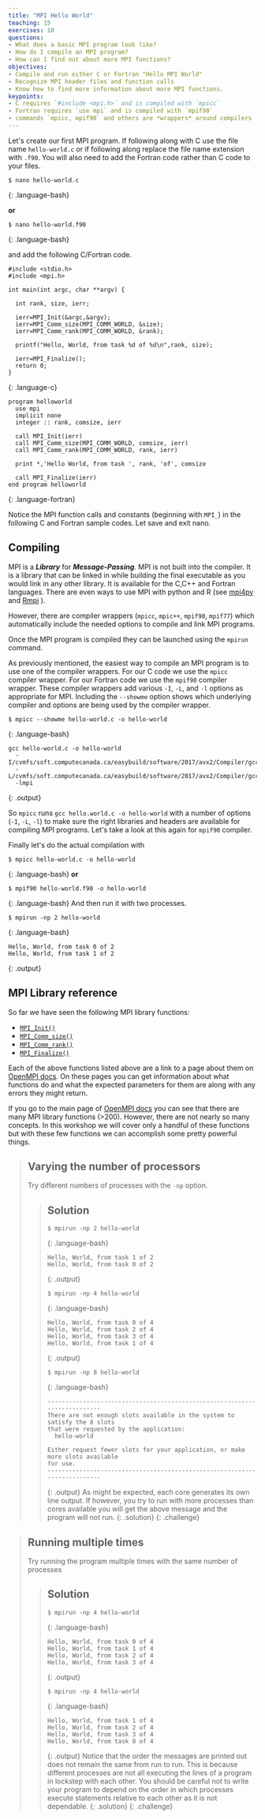 ```yaml
---
title: "MPI Hello World"
teaching: 15
exercises: 10
questions:
- What does a basic MPI program look like?
- How do I compile an MPI program?
- How can I find out about more MPI functions?
objectives:
- Compile and run either C or Fortran "Hello MPI World"
- Recognize MPI header files and function calls
- Know how to find more information about more MPI functions.
keypoints:
- C requires `#include <mpi.h>` and is compiled with `mpicc`
- Fortran requires `use mpi` and is compiled with `mpif90`
- commands `mpicc, mpif90` and others are *wrappers* around compilers
---
```


Let's create our first MPI program. If following along with C use the file name `hello-world.c` or if following along replace the file name extension with `.f90`. You will also need to add the Fortran code rather than C code to your files.

~~~
$ nano hello-world.c
~~~
{: .language-bash}

**or**

~~~
$ nano hello-world.f90
~~~
{: .language-bash}


and add the following C/Fortran code.

~~~
#include <stdio.h>
#include <mpi.h>

int main(int argc, char **argv) {
  
  int rank, size, ierr;
  
  ierr=MPI_Init(&argc,&argv);
  ierr=MPI_Comm_size(MPI_COMM_WORLD, &size);
  ierr=MPI_Comm_rank(MPI_COMM_WORLD, &rank);
  
  printf("Hello, World, from task %d of %d\n",rank, size);
  
  ierr=MPI_Finalize();
  return 0;
}
~~~
{: .language-c}

~~~
program helloworld
  use mpi
  implicit none
  integer :: rank, comsize, ierr
  
  call MPI_Init(ierr)
  call MPI_Comm_size(MPI_COMM_WORLD, comsize, ierr)
  call MPI_Comm_rank(MPI_COMM_WORLD, rank, ierr)
  
  print *,'Hello World, from task ', rank, 'of', comsize
  
  call MPI_Finalize(ierr)
end program helloworld
~~~
{: .language-fortran}

Notice the MPI function calls and constants (beginning with `MPI_`) in the following C and Fortran sample codes. Let save and exit nano.

## Compiling

MPI is a ***Library*** for ***Message-Passing***. MPI is not built into the compiler. It is a library that can be linked in while building the final executable as you would link in any other library. It is available for the C,C++ and Fortran languages. There are even ways to use MPI with python and R (see [mpi4py](https://mpi4py.readthedocs.io/en/stable/) and [Rmpi](https://cran.r-project.org/web/packages/Rmpi/index.html) ).

However, there are compiler wrappers (`mpicc`, `mpic++`, `mpif90`, `mpif77`) which automatically include the needed options to compile and link MPI programs.

Once the MPI program is compiled they can be launched using the `mpirun` command.

As previously mentioned, the easiest way to compile an MPI program is to use one of the compiler wrappers. For our C code we use the `mpicc` compiler wrapper. For our Fortran code we use the `mpif90` compiler wrapper. These compiler wrappers add various `-I`, `-L`, and `-l` options as appropriate for MPI. Including the `--showme` option shows which underlying compiler and options are being used by the compiler wrapper.

~~~
$ mpicc --showme hello-world.c -o hello-world
~~~
{: .language-bash}
~~~
gcc hello-world.c -o hello-world
  -I/cvmfs/soft.computecanada.ca/easybuild/software/2017/avx2/Compiler/gcc7.3/openmpi/3.1.4/include
  -L/cvmfs/soft.computecanada.ca/easybuild/software/2017/avx2/Compiler/gcc7.3/openmpi/3.1.4/lib
  -lmpi
~~~
{: .output}

So `mpicc` runs `gcc hello.world.c -o hello-world` with a number of options (`-I`, `-L`, `-l`) to make sure the right libraries and headers are available for compiling MPI programs. Let's take a look at this again for `mpif90` compiler.


Finally let's do the actual compilation with
~~~
$ mpicc hello-world.c -o hello-world
~~~
{: .language-bash}
**or**
~~~
$ mpif90 hello-world.f90 -o hello-world
~~~
{: .language-bash}
And then run it with two processes.
~~~
$ mpirun -np 2 hello-world
~~~
{: .language-bash}
~~~
Hello, World, from task 0 of 2
Hello, World, from task 1 of 2
~~~
{: .output}

## MPI Library reference

So far we have seen the following MPI library functions:

* [`MPI_Init()`](https://www.open-mpi.org/doc/v3.1/man3/MPI_Init.3.php)
* [`MPI_Comm_size()`](https://www.open-mpi.org/doc/v3.1/man3/MPI_Comm_size.3.php)
* [`MPI_Comm_rank()`](https://www.open-mpi.org/doc/v3.1/man3/MPI_Comm_rank.3.php)
* [`MPI_Finalize()`](https://www.open-mpi.org/doc/v3.1/man3/MPI_Finalize.3.php)

Each of the above functions listed above are a link to a page about them on [OpenMPI docs](https://www.open-mpi.org/doc/v3.1/). On these pages you can get information about what functions do and what the expected parameters for them are along with any errors they might return.

If you go to the main page of [OpenMPI docs](https://www.open-mpi.org/doc/v3.1/) you can see that there are many MPI library functions (>200). However, there are not nearly so many concepts. In this workshop we will cover only a handful of these functions but with these few functions we can accomplish some pretty powerful things.

> ## Varying the number of processors
> Try different numbers of processes with the `-np` option.
> 
> > ## Solution
> > ~~~
> > $ mpirun -np 2 hello-world
> > ~~~
> > {: .language-bash}
> > ~~~
> > Hello, World, from task 1 of 2
> > Hello, World, from task 0 of 2
> > ~~~
> > {: .output}
> > ~~~
> > $ mpirun -np 4 hello-world
> > ~~~
> > {: .language-bash}
> > ~~~
> > Hello, World, from task 0 of 4
> > Hello, World, from task 2 of 4
> > Hello, World, from task 3 of 4
> > Hello, World, from task 1 of 4
> > ~~~
> > {: .output}
> > ~~~
> > $ mpirun -np 8 hello-world
> > ~~~
> > {: .language-bash}
> > ~~~
> > --------------------------------------------------------------------------
> > There are not enough slots available in the system to satisfy the 8 slots
> > that were requested by the application:
> >   hello-world
> > 
> > Either request fewer slots for your application, or make more slots available
> > for use.
> > --------------------------------------------------------------------------
> > ~~~
> > {: .output}
> > As might be expected, each core generates its own line output. If however, you try to run with more processes than cores available you will get the above message and the program will not run.
> {: .solution}
{: .challenge}

> ## Running multiple times
> Try running the program multiple times with the same number of processes
> 
> > ## Solution
> > ~~~
> > $ mpirun -np 4 hello-world
> > ~~~
> > {: .language-bash}
> > ~~~
> > Hello, World, from task 0 of 4
> > Hello, World, from task 1 of 4
> > Hello, World, from task 2 of 4
> > Hello, World, from task 3 of 4
> > ~~~
> > {: .output}
> > ~~~
> > $ mpirun -np 4 hello-world
> > ~~~
> > {: .language-bash}
> > ~~~
> > Hello, World, from task 1 of 4
> > Hello, World, from task 2 of 4
> > Hello, World, from task 3 of 4
> > Hello, World, from task 0 of 4
> > ~~~
> > {: .output}
> > Notice that the order the messages are printed out does not remain the same from run to run. This is because different processes are not all executing the lines of a program in lockstep with each other. You should be careful not to write your program to depend on the order in which processes execute statements relative to each other as it is not dependable.
> {: .solution}
{: .challenge}

